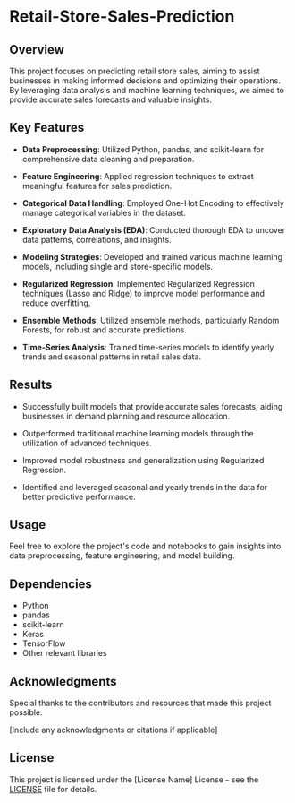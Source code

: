 # Retail-Store-Sales-Prediction

## Overview

This project focuses on predicting retail store sales, aiming to assist businesses in making informed decisions and optimizing their operations. By leveraging data analysis and machine learning techniques, we aimed to provide accurate sales forecasts and valuable insights.

## Key Features

- **Data Preprocessing**: Utilized Python, pandas, and scikit-learn for comprehensive data cleaning and preparation.
  
- **Feature Engineering**: Applied regression techniques to extract meaningful features for sales prediction.
  
- **Categorical Data Handling**: Employed One-Hot Encoding to effectively manage categorical variables in the dataset.
  
- **Exploratory Data Analysis (EDA)**: Conducted thorough EDA to uncover data patterns, correlations, and insights.

- **Modeling Strategies**: Developed and trained various machine learning models, including single and store-specific models.
  
- **Regularized Regression**: Implemented Regularized Regression techniques (Lasso and Ridge) to improve model performance and reduce overfitting.

- **Ensemble Methods**: Utilized ensemble methods, particularly Random Forests, for robust and accurate predictions.

- **Time-Series Analysis**: Trained time-series models to identify yearly trends and seasonal patterns in retail sales data.

## Results

- Successfully built models that provide accurate sales forecasts, aiding businesses in demand planning and resource allocation.

- Outperformed traditional machine learning models through the utilization of advanced techniques.

- Improved model robustness and generalization using Regularized Regression.

- Identified and leveraged seasonal and yearly trends in the data for better predictive performance.

## Usage

Feel free to explore the project's code and notebooks to gain insights into data preprocessing, feature engineering, and model building.

## Dependencies

- Python
- pandas
- scikit-learn
- Keras
- TensorFlow
- Other relevant libraries

## Acknowledgments

Special thanks to the contributors and resources that made this project possible.

[Include any acknowledgments or citations if applicable]

## License

This project is licensed under the [License Name] License - see the [LICENSE](LICENSE) file for details.
